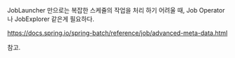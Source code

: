JobLauncher 만으로는 복잡한 스케쥴의 작업을 처리 하기 어려울 때, 
Job Operator 나 JobExplorer 같은게 필요하다. 

https://docs.spring.io/spring-batch/reference/job/advanced-meta-data.html

참고.